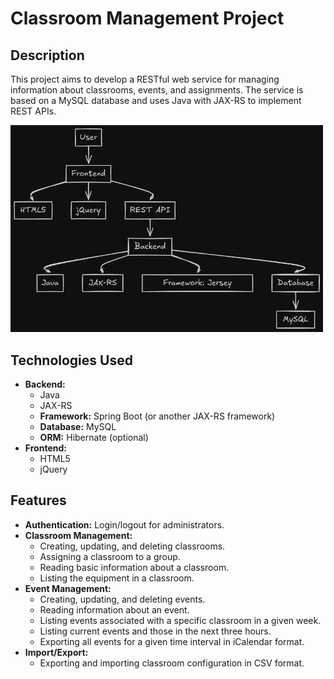 # Classroom Management Project

## Description
This project aims to develop a RESTful web service for managing information about classrooms, events, and assignments. The service is based on a MySQL database and uses Java with JAX-RS to implement REST APIs.

<img src="REST_API.png" alt="Architecture" width="500"/>

## Technologies Used
* **Backend:**
    * Java
    * JAX-RS
    * **Framework:** Spring Boot (or another JAX-RS framework)
    * **Database:** MySQL
    * **ORM:** Hibernate (optional)
* **Frontend:**
    * HTML5
    * jQuery

## Features
* **Authentication:** Login/logout for administrators.
* **Classroom Management:**
    * Creating, updating, and deleting classrooms.
    * Assigning a classroom to a group.
    * Reading basic information about a classroom.
    * Listing the equipment in a classroom.
* **Event Management:**
    * Creating, updating, and deleting events.
    * Reading information about an event.
    * Listing events associated with a specific classroom in a given week.
    * Listing current events and those in the next three hours.
    * Exporting all events for a given time interval in iCalendar format.
* **Import/Export:**
    * Exporting and importing classroom configuration in CSV format.

